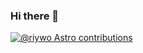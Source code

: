 ### Hi there 👋

<!--
**riywo/riywo** is a ✨ _special_ ✨ repository because its `README.md` (this file) appears on your GitHub profile.

Here are some ideas to get you started:

- 🔭 I’m currently working on ...
- 🌱 I’m currently learning ...
- 👯 I’m looking to collaborate on ...
- 🤔 I’m looking for help with ...
- 💬 Ask me about ...
- 📫 How to reach me: ...
- 😄 Pronouns: ...
- ⚡ Fun fact: ...
-->

[![@riywo Astro contributions](https://astro.badg.es/v1/contributor/riywo.svg)](https://astro.badg.es/v1/contributor/riywo/)
